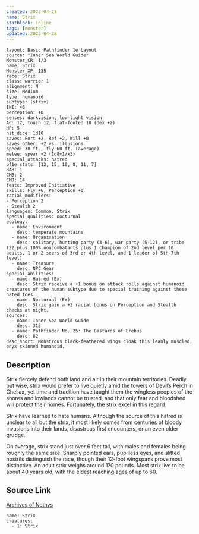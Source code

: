 ```yaml
---
created: 2023-04-28
name: Strix
statblock: inline
tags: [monster]
updated: 2023-04-28
---
```

```statblock
layout: Basic Pathfinder 1e Layout
source: "Inner Sea World Guide"
Monster_CR: 1/3
name: Strix
Monster_XP: 135
race: Strix
class: warrior 1
alignment: N
size: Medium
type: humanoid
subtype: (strix)
INI: +6
perception: +0
senses: darkvision, low-light vision
AC: 12, touch 12, flat-footed 10 (dex +2)
HP: 5
hit_dice: 1d10
saves: Fort +2, Ref +2, Will +0
saves_other: +2 vs. illusions
speed: 30 ft., fly 60 ft. (average)
melee: spear +2 (1d8+1/x3)
special_attacks: hatred
pf1e_stats: [12, 15, 10, 8, 11, 7]
BAB: 1
CMB: 2
CMD: 14
feats: Improved Initiative
skills: Fly +6, Perception +0
racial_modifiers:
- Perception 2
- Stealth 2
languages: Common, Strix
special_qualities: nocturnal
ecology:
  - name: Environment
    desc: temperate mountains
  - name: Organisation
    desc: solitary, hunting party (3-6), war party (5-12), or tribe (22 plus 100% noncombatants plus 1 champion of 2nd level per 10 adults, 1 or 2 seers of 3rd or 4th level, and 1 leader of 5th-7th level)
  - name: Treasure
    desc: NPC Gear
special_abilities:
  - name: Hatred (Ex)
    desc: Strix receive a +1 bonus on attack rolls against humanoid creatures of the human subtype due to special training against these hated foes.
  - name: Nocturnal (Ex)
    desc: Strix gain a +2 racial bonus on Perception and Stealth checks at night.
sources:
  - name: Inner Sea World Guide
    desc: 313
  - name: Pathfinder No. 25: The Bastards of Erebus
    desc: 82
desc_short: Monstrous black-feathered wings cloak this leanly muscled, onyx-skinned humanoid.
```
## Description
Strix fiercely defend both land and air in their mountain territories. Deadly but wise, strix would prefer to live quietly amid the towers of Devil’s Perch in Cheliax, yet time and tradition have taught them the wingless peoples of the shores and lowlands cannot be trusted, and that only fear and bloodshed will protect their homes. Fortunately, the strix excel in this regard.

Strix have learned to hate humans. Although the source of this hatred is unclear to all but the strix, it most likely comes from centuries of bloody invasions into their lands, disastrous first encounters, or an even older grudge.

On average, strix stand just over 6 feet tall, with males and females being roughly the same size. Sharply pointed ears, pupilless eyes, and slitted nostrils distinguish the race, though their 12-foot wingspans prove most distinctive. An adult strix weighs around 170 pounds. Most strix live to be about 40 years old, with the eldest reaching ages of up to 60.
## Source Link
[Archives of Nethys](https://aonprd.com/MonsterDisplay.aspx?ItemName=Strix)
```encounter-table
name: Strix
creatures:
  - 1: Strix
```

